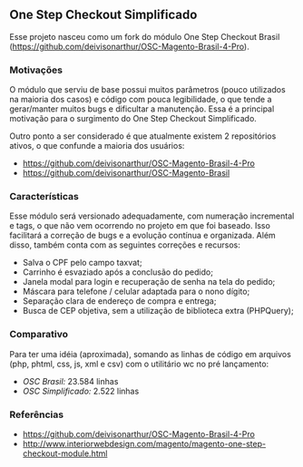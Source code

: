 ## One Step Checkout Simplificado

Esse projeto nasceu como um fork do módulo One Step Checkout Brasil (https://github.com/deivisonarthur/OSC-Magento-Brasil-4-Pro).

### Motivações

O módulo que serviu de base possui muitos parâmetros (pouco utilizados na maioria dos casos) e código com pouca legibilidade, o que tende a gerar/manter muitos bugs e dificultar a manutenção. Essa é a principal motivação para o surgimento do One Step Checkout Simplificado.

Outro ponto a ser considerado é que atualmente existem 2 repositórios ativos, o que confunde a maioria dos usuários:

- https://github.com/deivisonarthur/OSC-Magento-Brasil-4-Pro
- https://github.com/deivisonarthur/OSC-Magento-Brasil

### Características

Esse módulo será versionado adequadamente, com numeração incremental e tags, o que não vem ocorrendo no projeto em que foi baseado. Isso facilitará a correção de bugs e a evolução contínua e organizada. Além disso, também conta com as seguintes correções e recursos:

- Salva o CPF pelo campo taxvat;
- Carrinho é esvaziado após a conclusão do pedido;
- Janela modal para login e recuperação de senha na tela do pedido;
- Máscara para telefone / celular adaptada para o nono dígito;
- Separação clara de endereço de compra e entrega;
- Busca de CEP objetiva, sem a utilização de biblioteca extra (PHPQuery);

### Comparativo

Para ter uma idéia (aproximada), somando as linhas de código em arquivos (php, phtml, css, js, xml e csv) com o utilitário wc no pré lançamento:

- *OSC Brasil:* 23.584 linhas
- *OSC Simplificado:* 2.522 linhas

### Referências

- https://github.com/deivisonarthur/OSC-Magento-Brasil-4-Pro
- http://www.interiorwebdesign.com/magento/magento-one-step-checkout-module.html


